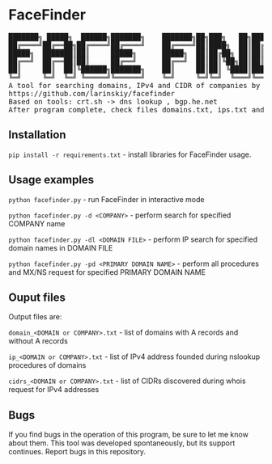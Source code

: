 # FaceFinder
<pre>
███████╗ █████╗  ██████╗███████╗    ███████╗██╗███╗   ██╗██████╗ ███████╗██████╗ 
██╔════╝██╔══██╗██╔════╝██╔════╝    ██╔════╝██║████╗  ██║██╔══██╗██╔════╝██╔══██╗
█████╗  ███████║██║     █████╗      █████╗  ██║██╔██╗ ██║██║  ██║█████╗  ██████╔╝
██╔══╝  ██╔══██║██║     ██╔══╝      ██╔══╝  ██║██║╚██╗██║██║  ██║██╔══╝  ██╔══██╗
██║     ██║  ██║╚██████╗███████╗    ██║     ██║██║ ╚████║██████╔╝███████╗██║  ██║
╚═╝     ╚═╝  ╚═╝ ╚═════╝╚══════╝    ╚═╝     ╚═╝╚═╝  ╚═══╝╚═════╝ ╚══════╝╚═╝  ╚═╝
A tool for searching domains, IPv4 and CIDR of companies by company name
https://github.com/larinskiy/facefinder
Based on tools: crt.sh -> dns lookup , bgp.he.net
After program complete, check files domains.txt, ips.txt and cidrs.txt
</pre>

## Installation

`pip install -r requirements.txt` - install libraries for FaceFinder usage.

## Usage examples

`python facefinder.py` - run FaceFinder in interactive mode

`python facefinder.py -d <COMPANY>` - perform search for specified COMPANY name

`python facefinder.py -dl <DOMAIN FILE>` - perform IP search for specified domain names in DOMAIN FILE

`python facefinder.py -pd <PRIMARY DOMAIN NAME>` - perform all procedures and MX/NS request for specified PRIMARY DOMAIN NAME

## Ouput files

Output files are:

`domain_<DOMAIN or COMPANY>.txt` - list of domains with A records and without A records

`ip_<DOMAIN or COMPANY>.txt` - list of IPv4 address founded during nslookup procedures of domains

`cidrs_<DOMAIN or COMPANY>.txt` - list of CIDRs discovered during whois request for IPv4 addresses

## Bugs
If you find bugs in the operation of this program, be sure to let me know about them. This tool was developed spontaneously, but its support continues. Report bugs in this repository.